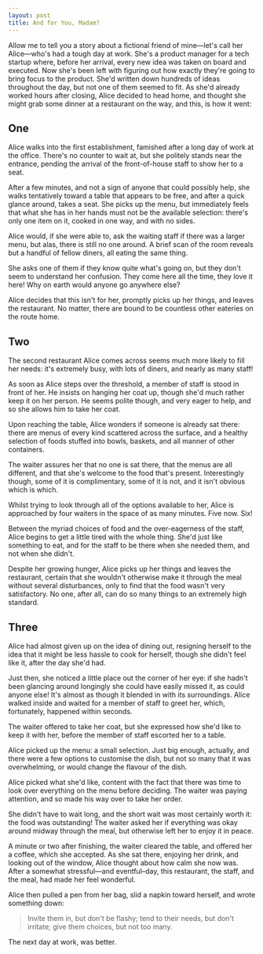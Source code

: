 ```yaml
---
layout: post
title: And for You, Madam?
---
```


Allow me to tell you a story about a fictional friend of mine—let's call her Alice—who's had a tough day at work. She's a product manager for a tech startup where, before her arrival, every new idea was taken on board and executed. Now she's been left with figuring out how exactly they're going to bring focus to the product. She'd written down hundreds of ideas throughout the day, but not one of them seemed to fit. As she'd already worked hours after closing, Alice decided to head home, and thought she might grab some dinner at a restaurant on the way, and this, is how it went:

## One

Alice walks into the first establishment, famished after a long day of work at the office. There's no counter to wait at, but she politely stands near the entrance, pending the arrival of the front-of-house staff to show her to a seat. 

After a few minutes, and not a sign of anyone that could possibly help, she walks tentatively toward a table that appears to be free, and after a quick glance around, takes a seat. She picks up the menu, but immediately feels that what she has in her hands must not be the available selection: there's only one item on it, cooked in one way, and with no sides.

Alice would, if she were able to, ask the waiting staff if there was a larger menu, but alas, there is still no one around. A brief scan of the room reveals but a handful of fellow diners, all eating the same thing. 

She asks one of them if they know quite what's going on, but they don't seem to understand her confusion. They come here all the time, they love it here! Why on earth would anyone go anywhere else?

Alice decides that this isn't for her, promptly picks up her things, and leaves the restaurant. No matter, there are bound to be countless other eateries on the route home. 

## Two

The second restaurant Alice comes across seems much more likely to fill her needs: it's extremely busy, with lots of diners, and nearly as many staff!

As soon as Alice steps over the threshold, a member of staff is stood in front of her. He insists on hanging her coat up, though she'd much rather keep it on her person. He seems polite though, and very eager to help, and so she allows him to take her coat.

Upon reaching the table, Alice wonders if someone is already sat there: there are menus of every kind scattered across the surface, and a healthy selection of foods stuffed into bowls, baskets, and all manner of other containers. 

The waiter assures her that no one is sat there, that the menus are all different, and that she's welcome to the food that's present. Interestingly though, some of it is complimentary, some of it is not, and it isn't obvious which is which. 

Whilst trying to look through all of the options available to her, Alice is approached by four waiters in the space of as many minutes. Five now. Six!

Between the myriad choices of food and the over-eagerness of the staff, Alice begins to get a little tired with the whole thing. She'd just like something to eat, and for the staff to be there when she needed them, and not when she didn't.

Despite her growing hunger, Alice picks up her things and leaves the restaurant, certain that she wouldn't otherwise make it through the meal without several disturbances, only to find that the food wasn't very satisfactory. No one, after all, can do so many things to an extremely high standard.

## Three

Alice had almost given up on the idea of dining out, resigning herself to the idea that it might be less hassle to cook for herself, though she didn't feel like it, after the day she'd had.

Just then, she noticed a little place out the corner of her eye: if she hadn't been glancing around longingly she could have easily missed it, as could anyone else! It's almost as though it blended in with its surroundings. Alice walked inside and waited for a member of staff to greet her, which, fortunately, happened within seconds. 

The waiter offered to take her coat, but she expressed how she'd like to keep it with her, before the member of staff escorted her to a table. 

Alice picked up the menu: a small selection. Just big enough, actually, and there were a few options to customise the dish, but not so many that it was overwhelming, or would change the flavour of the dish. 

Alice picked what she'd like, content with the fact that there was time to look over everything on the menu before deciding. The waiter was paying attention, and so made his way over to take her order. 

She didn't have to wait long, and the short wait was most certainly worth it: the food was outstanding! The waiter asked her if everything was okay around midway through the meal, but otherwise left her to enjoy it in peace. 

A minute or two after finishing, the waiter cleared the table, and offered her a coffee, which she accepted. As she sat there, enjoying her drink, and looking out of the window, Alice thought about how calm she now was. After a somewhat stressful—and eventful–day, this restaurant, the staff, and the meal, had made her feel wonderful. 

Alice then pulled a pen from her bag, slid a napkin toward herself, and wrote something down:

> Invite them in, but don't be flashy; tend to their needs, but don't irritate; give them choices, but not too many.

The next day at work, was better.